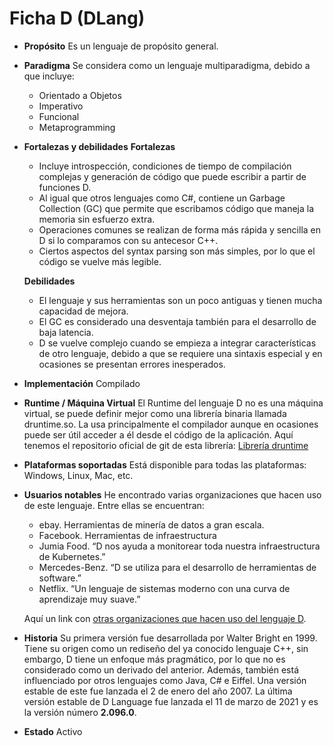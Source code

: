 # Ficha D (DLang)

- **Propósito**
  Es un lenguaje de propósito general.

- **Paradigma**
  Se considera como un lenguaje multiparadigma, debido a que incluye:
  - Orientado a Objetos
  - Imperativo
  - Funcional
  - Metaprogramming

- **Fortalezas y debilidades**
  **Fortalezas**
  - Incluye introspección, condiciones de tiempo de compilación complejas y generación de código que puede escribir a partir de funciones D.
  - Al igual que otros lenguajes como C#, contiene un Garbage Collection (GC) que permite que escribamos código que maneja la memoria sin esfuerzo extra.
  - Operaciones comunes se realizan de forma más rápida y sencilla en D si lo comparamos con su antecesor C++.
  - Ciertos aspectos del syntax parsing son más simples, por lo que el código se vuelve más legible.

  **Debilidades**
  - El lenguaje y sus herramientas son un poco antiguas y tienen mucha capacidad de mejora.
  - El GC es considerado una desventaja también para el desarrollo de baja latencia.
  - D se vuelve complejo cuando se empieza a integrar características de otro lenguaje, debido a que se requiere una sintaxis especial y en ocasiones se presentan errores inesperados.

- **Implementación**
  Compilado

- **Runtime / Máquina Virtual**
  El Runtime del lenguaje D no es una máquina virtual, se puede definir mejor como una librería binaria llamada druntime.so. La usa principalmente el compilador aunque en ocasiones puede ser útil acceder a él desde el código de la aplicación. Aquí tenemos el repositorio oficial de git de esta librería: [Librería druntime](https://github.com/dlang/druntime.git)

- **Plataformas soportadas**
  Está disponible para todas las plataformas: Windows, Linux, Mac, etc.

- **Usuarios notables**
  He encontrado varias organizaciones que hacen uso de este lenguaje. Entre ellas se encuentran:

  - ebay. Herramientas de minería de datos a gran escala.
  - Facebook. Herramientas de infraestructura
  - Jumia Food. “D nos ayuda a monitorear toda nuestra infraestructura de Kubernetes.”
  - Mercedes-Benz. “D se utiliza para el desarrollo de herramientas de software.”
  - Netflix. “Un lenguaje de sistemas moderno con una curva de aprendizaje muy suave.”

  Aquí un link con [otras organizaciones que hacen uso del lenguaje D](https://dlang.org/orgs-using-d.html).

- **Historia**
  Su primera versión fue desarrollada por Walter Bright en 1999. Tiene su origen como un rediseño del ya conocido lenguaje C++, sin embargo, D tiene un enfoque más pragmático, por lo que no es considerado como un derivado del anterior. Además, también está influenciado por otros lenguajes como Java, C# e Eiffel. Una versión estable de este fue lanzada el 2 de enero del año 2007. La última versión estable de D Language fue lanzada el 11 de marzo de 2021 y es la versión número **2.096.0**.

- **Estado**
  Activo